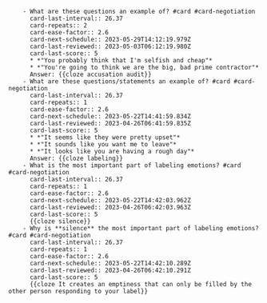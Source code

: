     	- What are these questions an example of? #card #card-negotiation
    	  card-last-interval:: 26.37
    	  card-repeats:: 2
    	  card-ease-factor:: 2.6
    	  card-next-schedule:: 2023-05-29T14:12:19.979Z
    	  card-last-reviewed:: 2023-05-03T06:12:19.980Z
    	  card-last-score:: 5
    	  * *"You probably think that I'm selfish and cheap"*
    	  * *"You're going to think we are the big, bad prime contractor"*
    	  Answer: {{cloze accusation audit}}
    	- What are these questions/statements an example of? #card #card-negotiation
    	  card-last-interval:: 26.37
    	  card-repeats:: 1
    	  card-ease-factor:: 2.6
    	  card-next-schedule:: 2023-05-22T14:41:59.834Z
    	  card-last-reviewed:: 2023-04-26T06:41:59.835Z
    	  card-last-score:: 5
    	  * *"It seems like they were pretty upset"*
    	  * *"It sounds like you want me to leave"*
    	  * *"It looks like you are having a rough day"*
    	  Answer: {{cloze labeling}}
    	- What is the most important part of labeling emotions? #card #card-negotiation
    	  card-last-interval:: 26.37
    	  card-repeats:: 1
    	  card-ease-factor:: 2.6
    	  card-next-schedule:: 2023-05-22T14:42:03.962Z
    	  card-last-reviewed:: 2023-04-26T06:42:03.963Z
    	  card-last-score:: 5
    	  {{cloze silence}}
    	- Why is **silence** the most important part of labeling emotions? #card #card-negotiation
    	  card-last-interval:: 26.37
    	  card-repeats:: 1
    	  card-ease-factor:: 2.6
    	  card-next-schedule:: 2023-05-22T14:42:10.289Z
    	  card-last-reviewed:: 2023-04-26T06:42:10.291Z
    	  card-last-score:: 5
    	  {{cloze It creates an emptiness that can only be filled by the other person responding to your label}}
